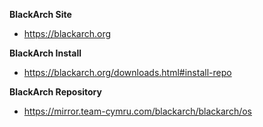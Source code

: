 <b>BlackArch Site</b>
- https://blackarch.org

<b>BlackArch Install</b>
- https://blackarch.org/downloads.html#install-repo

<b>BlackArch Repository</b>
- https://mirror.team-cymru.com/blackarch/blackarch/os
